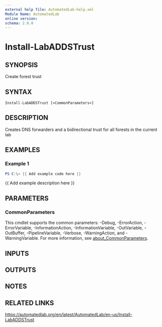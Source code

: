 ```yaml
---
external help file: AutomatedLab-help.xml
Module Name: AutomatedLab
online version:
schema: 2.0.0
---
```


# Install-LabADDSTrust

## SYNOPSIS
Create forest trust

## SYNTAX

```
Install-LabADDSTrust [<CommonParameters>]
```

## DESCRIPTION
Creates DNS forwarders and a bidirectional trust for all forests in the current lab

## EXAMPLES

### Example 1
```powershell
PS C:\> {{ Add example code here }}
```

{{ Add example description here }}

## PARAMETERS

### CommonParameters
This cmdlet supports the common parameters: -Debug, -ErrorAction, -ErrorVariable, -InformationAction, -InformationVariable, -OutVariable, -OutBuffer, -PipelineVariable, -Verbose, -WarningAction, and -WarningVariable. For more information, see [about_CommonParameters](http://go.microsoft.com/fwlink/?LinkID=113216).

## INPUTS

## OUTPUTS

## NOTES

## RELATED LINKS
https://automatedlab.org/en/latest/AutomatedLab/en-us/Install-LabADDSTrust
